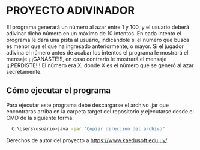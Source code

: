 #  PROYECTO ADIVINADOR 

El programa generará un número al azar entre 1 y 100, y el usuario deberá adivinar dicho número en
un máximo de 10 intentos. En cada intento el programa le dará una pista al usuario, indicándole si el
número que busca es menor que el que ha ingresado anteriormente, o mayor.
Si el jugador adivina el número antes de acabar los intentos el programa le mostrará el mensaje
¡¡¡GANASTE!!!, en caso contrario le mostrará el mensaje ¡¡¡PERDISTE!!! El número
era X, donde X es el número que se generó al azar secretamente.

## Cómo ejecutar el programa

Para ejecutar este programa debe descargarse el archivo .jar que encontraras arriba en la carpeta target del repositorio y ejecutarse desde el CMD de la siguiente forma:
```bash
  C:\Users\usuario>java -jar "Copiar dirección del archivo"
```

Derechos de autor del proyecto a https://www.kaedusoft.edu.uy/
